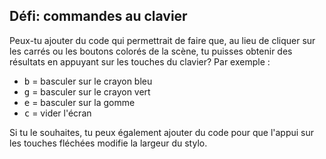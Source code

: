 ## Défi: commandes au clavier

Peux-tu ajouter du code qui permettrait de faire que, au lieu de cliquer sur les carrés ou les boutons colorés de la scène, tu puisses obtenir des résultats en appuyant sur les touches du clavier? Par exemple :

+ <kbd>b</kbd> = basculer sur le crayon bleu
+ <kbd>g</kbd> = basculer sur le crayon vert
+ <kbd>e</kbd> = basculer sur la gomme
+ <kbd>c</kbd> = vider l'écran

Si tu le souhaites, tu peux également ajouter du code pour que l'appui sur les touches fléchées modifie la largeur du stylo.